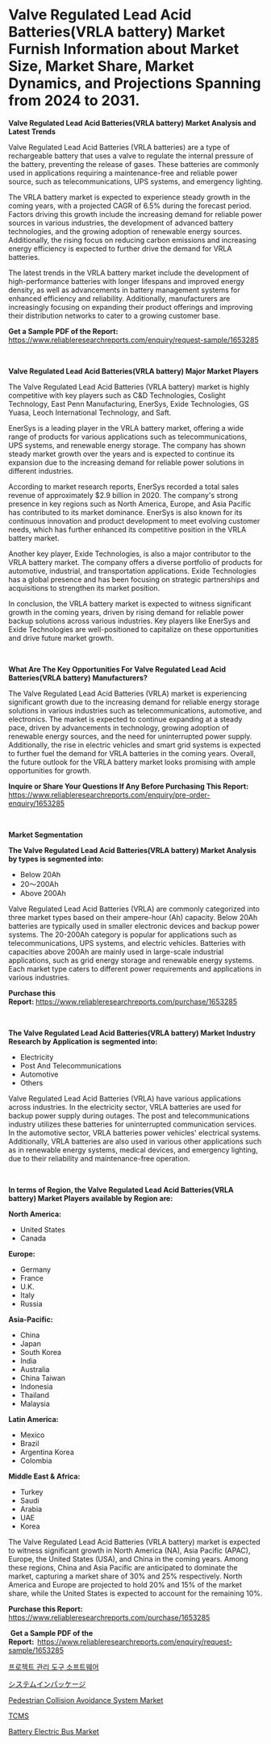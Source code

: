 <p><h1>Valve Regulated Lead Acid Batteries(VRLA battery) Market Furnish Information about Market Size, Market Share, Market Dynamics, and Projections Spanning from 2024 to 2031.</h1></p><p><strong>Valve Regulated Lead Acid Batteries(VRLA battery) Market Analysis and Latest Trends</strong></p>
<p><p>Valve Regulated Lead Acid Batteries (VRLA batteries) are a type of rechargeable battery that uses a valve to regulate the internal pressure of the battery, preventing the release of gases. These batteries are commonly used in applications requiring a maintenance-free and reliable power source, such as telecommunications, UPS systems, and emergency lighting.</p><p>The VRLA battery market is expected to experience steady growth in the coming years, with a projected CAGR of 6.5% during the forecast period. Factors driving this growth include the increasing demand for reliable power sources in various industries, the development of advanced battery technologies, and the growing adoption of renewable energy sources. Additionally, the rising focus on reducing carbon emissions and increasing energy efficiency is expected to further drive the demand for VRLA batteries.</p><p>The latest trends in the VRLA battery market include the development of high-performance batteries with longer lifespans and improved energy density, as well as advancements in battery management systems for enhanced efficiency and reliability. Additionally, manufacturers are increasingly focusing on expanding their product offerings and improving their distribution networks to cater to a growing customer base.</p></p>
<p><strong>Get a Sample PDF of the Report:&nbsp;</strong> <a href="https://www.reliableresearchreports.com/enquiry/request-sample/1653285">https://www.reliableresearchreports.com/enquiry/request-sample/1653285</a></p>
<p>&nbsp;</p>
<p><strong>Valve Regulated Lead Acid Batteries(VRLA battery) Major Market Players</strong></p>
<p><p>The Valve Regulated Lead Acid Batteries (VRLA battery) market is highly competitive with key players such as C&D Technologies, Coslight Technology, East Penn Manufacturing, EnerSys, Exide Technologies, GS Yuasa, Leoch International Technology, and Saft. </p><p>EnerSys is a leading player in the VRLA battery market, offering a wide range of products for various applications such as telecommunications, UPS systems, and renewable energy storage. The company has shown steady market growth over the years and is expected to continue its expansion due to the increasing demand for reliable power solutions in different industries.</p><p>According to market research reports, EnerSys recorded a total sales revenue of approximately $2.9 billion in 2020. The company's strong presence in key regions such as North America, Europe, and Asia Pacific has contributed to its market dominance. EnerSys is also known for its continuous innovation and product development to meet evolving customer needs, which has further enhanced its competitive position in the VRLA battery market.</p><p>Another key player, Exide Technologies, is also a major contributor to the VRLA battery market. The company offers a diverse portfolio of products for automotive, industrial, and transportation applications. Exide Technologies has a global presence and has been focusing on strategic partnerships and acquisitions to strengthen its market position. </p><p>In conclusion, the VRLA battery market is expected to witness significant growth in the coming years, driven by rising demand for reliable power backup solutions across various industries. Key players like EnerSys and Exide Technologies are well-positioned to capitalize on these opportunities and drive future market growth.</p></p>
<p>&nbsp;</p>
<p><strong>What Are The Key Opportunities For Valve Regulated Lead Acid Batteries(VRLA battery) Manufacturers?</strong></p>
<p><p>The Valve Regulated Lead Acid Batteries (VRLA) market is experiencing significant growth due to the increasing demand for reliable energy storage solutions in various industries such as telecommunications, automotive, and electronics. The market is expected to continue expanding at a steady pace, driven by advancements in technology, growing adoption of renewable energy sources, and the need for uninterrupted power supply. Additionally, the rise in electric vehicles and smart grid systems is expected to further fuel the demand for VRLA batteries in the coming years. Overall, the future outlook for the VRLA battery market looks promising with ample opportunities for growth.</p></p>
<p><strong>Inquire or Share Your Questions If Any Before Purchasing This Report:</strong> <a href="https://www.reliableresearchreports.com/enquiry/pre-order-enquiry/1653285">https://www.reliableresearchreports.com/enquiry/pre-order-enquiry/1653285</a></p>
<p>&nbsp;</p>
<p><strong>Market Segmentation</strong></p>
<p><strong>The Valve Regulated Lead Acid Batteries(VRLA battery) Market Analysis by types is segmented into:</strong></p>
<p><ul><li>Below 20Ah</li><li>20～200Ah</li><li>Above 200Ah</li></ul></p>
<p><p>Valve Regulated Lead Acid Batteries (VRLA) are commonly categorized into three market types based on their ampere-hour (Ah) capacity. Below 20Ah batteries are typically used in smaller electronic devices and backup power systems. The 20-200Ah category is popular for applications such as telecommunications, UPS systems, and electric vehicles. Batteries with capacities above 200Ah are mainly used in large-scale industrial applications, such as grid energy storage and renewable energy systems. Each market type caters to different power requirements and applications in various industries.</p></p>
<p><strong>Purchase this Report:&nbsp;</strong><a href="https://www.reliableresearchreports.com/purchase/1653285">https://www.reliableresearchreports.com/purchase/1653285</a></p>
<p>&nbsp;</p>
<p><strong>The Valve Regulated Lead Acid Batteries(VRLA battery) Market Industry Research by Application is segmented into:</strong></p>
<p><ul><li>Electricity</li><li>Post And Telecommunications</li><li>Automotive</li><li>Others</li></ul></p>
<p><p>Valve Regulated Lead Acid Batteries (VRLA) have various applications across industries. In the electricity sector, VRLA batteries are used for backup power supply during outages. The post and telecommunications industry utilizes these batteries for uninterrupted communication services. In the automotive sector, VRLA batteries power vehicles' electrical systems. Additionally, VRLA batteries are also used in various other applications such as in renewable energy systems, medical devices, and emergency lighting, due to their reliability and maintenance-free operation.</p></p>
<p>&nbsp;</p>
<p><strong>In terms of Region, the Valve Regulated Lead Acid Batteries(VRLA battery) Market Players available by Region are:</strong></p>
<p>
    <p> <strong> North America: </strong>
        <ul>
            <li>United States</li>
            <li>Canada</li>
        </ul>
        </p> 
    <p> <strong> Europe: </strong>
        <ul>
            <li>Germany</li>
            <li>France</li>
            <li>U.K.</li>
            <li>Italy</li>
            <li>Russia</li>
        </ul>
        </p> 
    <p> <strong> Asia-Pacific: </strong>
        <ul>
            <li>China</li>
            <li>Japan</li>
            <li>South Korea</li>
            <li>India</li>
            <li>Australia</li>
            <li>China Taiwan</li>
            <li>Indonesia</li>
            <li>Thailand</li>
            <li>Malaysia</li>
        </ul>
        </p> 
    <p> <strong> Latin America: </strong>
        <ul>
            <li>Mexico</li>
            <li>Brazil</li>
            <li>Argentina Korea</li>
            <li>Colombia</li>
        </ul>
        </p> 
    <p> <strong> Middle East & Africa: </strong>
        <ul>
            <li>Turkey</li>
            <li>Saudi</li>
            <li>Arabia</li>
            <li>UAE</li>
            <li>Korea</li>
        </ul>
    </p>
    </p>
<p><p>The Valve Regulated Lead Acid Batteries (VRLA battery) market is expected to witness significant growth in North America (NA), Asia Pacific (APAC), Europe, the United States (USA), and China in the coming years. Among these regions, China and Asia Pacific are anticipated to dominate the market, capturing a market share of 30% and 25% respectively. North America and Europe are projected to hold 20% and 15% of the market share, while the United States is expected to account for the remaining 10%.</p></p>
<p><strong>Purchase this Report: </strong><a href="https://www.reliableresearchreports.com/purchase/1653285">https://www.reliableresearchreports.com/purchase/1653285</a></p>
<p>&nbsp;<strong>Get a Sample PDF of the Report:&nbsp;&nbsp;</strong><a href="https://www.reliableresearchreports.com/enquiry/request-sample/1653285">https://www.reliableresearchreports.com/enquiry/request-sample/1653285</a></p>
<p><strong></strong></p>
<p><p><a href="https://github.com/nuekbpymrrz5/Market-Research-Report-List-1/blob/main/249514111919.md">프로젝트 관리 도구 소프트웨어</a></p><p><a href="https://github.com/jkjreqjscoxx7/Market-Research-Report-List-1/blob/main/161496612893.md">システムインパッケージ</a></p><p><a href="https://issuu.com/reportprime-2/docs/pedestrian-collision-avoidance-system-market-size-">Pedestrian Collision Avoidance System Market</a></p><p><a href="https://github.com/hilmi-2a/Market-Research-Report-List-1/blob/main/215817512894.md">TCMS</a></p><p><a href="https://issuu.com/reportprime-2/docs/battery-electric-bus-market-size-2030.pptx">Battery Electric Bus Market</a></p></p>
